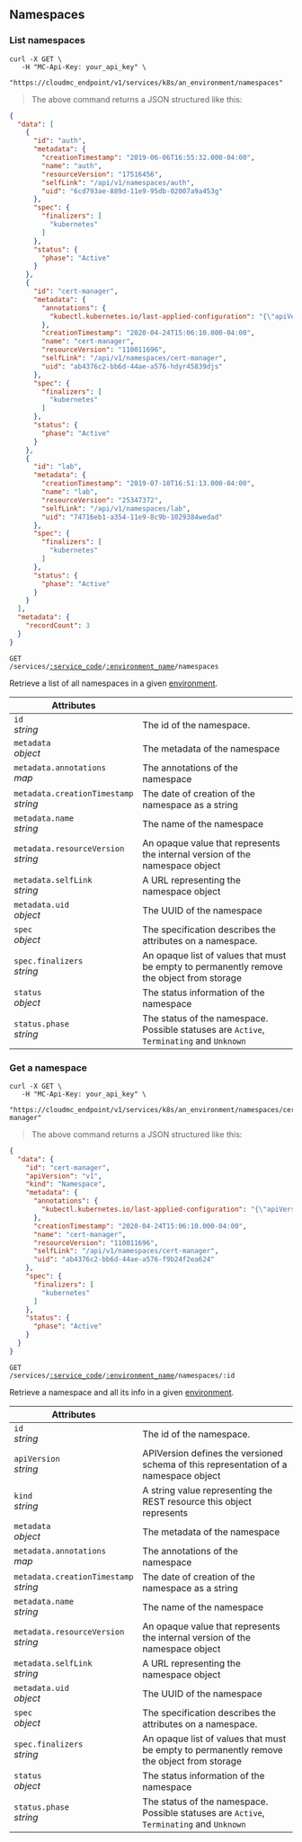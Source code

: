 ## Namespaces


<!-------------------- LIST NAMESPACES -------------------->

### List namespaces

```shell
curl -X GET \
   -H "MC-Api-Key: your_api_key" \
   "https://cloudmc_endpoint/v1/services/k8s/an_environment/namespaces"
```
> The above command returns a JSON structured like this:

```json
{
  "data": [
    {
      "id": "auth",
      "metadata": {
        "creationTimestamp": "2019-06-06T16:55:32.000-04:00",
        "name": "auth",
        "resourceVersion": "17516456",
        "selfLink": "/api/v1/namespaces/auth",
        "uid": "6cd793ae-889d-11e9-95db-02007a9a453g"
      },
      "spec": {
        "finalizers": [
          "kubernetes"
        ]
      },
      "status": {
        "phase": "Active"
      }
    },
    {
      "id": "cert-manager",
      "metadata": {
        "annotations": {
          "kubectl.kubernetes.io/last-applied-configuration": "{\"apiVersion\":\"v1\",\"kind\":\"Namespace\",\"metadata\":{\"annotations\":{},\"name\":\"cert-manager\"}}\n"
        },
        "creationTimestamp": "2020-04-24T15:06:10.000-04:00",
        "name": "cert-manager",
        "resourceVersion": "110011696",
        "selfLink": "/api/v1/namespaces/cert-manager",
        "uid": "ab4376c2-bb6d-44ae-a576-hdyr45839djs"
      },
      "spec": {
        "finalizers": [
          "kubernetes"
        ]
      },
      "status": {
        "phase": "Active"
      }
    },
    {
      "id": "lab",
      "metadata": {
        "creationTimestamp": "2019-07-10T16:51:13.000-04:00",
        "name": "lab",
        "resourceVersion": "25347372",
        "selfLink": "/api/v1/namespaces/lab",
        "uid": "74716eb1-a354-11e9-8c9b-1029384wedad"
      },
      "spec": {
        "finalizers": [
          "kubernetes"
        ]
      },
      "status": {
        "phase": "Active"
      }
    }
  ],
  "metadata": {
    "recordCount": 3
  }
}
```



<code>GET /services/<a href="#administration-service-connections">:service_code</a>/<a href="#administration-environments">:environment_name</a>/namespaces</code>

Retrieve a list of all namespaces in a given [environment](#administration-environments).

Attributes | &nbsp;
------- | -----------
`id` <br/>*string* | The id of the namespace.  
`metadata` <br/>*object* | The metadata of the namespace
`metadata.annotations` <br/>*map* | The annotations of the namespace
`metadata.creationTimestamp` <br/>*string* | The date of creation of the namespace as a string
`metadata.name` <br/>*string* | The name of the namespace
`metadata.resourceVersion` <br/>*string* | An opaque value that represents the internal version of the namespace object
`metadata.selfLink` <br/>*string* | A URL representing the namespace object
`metadata.uid` <br/>*object* | The UUID of the namespace
`spec`<br/>*object* | The specification describes the attributes on a namespace.
`spec.finalizers`<br/>*string* | An opaque list of values that must be empty to permanently remove the object from storage
`status`<br/>*object* | The status information of the namespace
`status.phase`<br/>*string* | The status of the namespace. Possible statuses are `Active`, `Terminating` and `Unknown`



<!-------------------- GET A NAMESPACE -------------------->

### Get a namespace

```shell
curl -X GET \
   -H "MC-Api-Key: your_api_key" \
   "https://cloudmc_endpoint/v1/services/k8s/an_environment/namespaces/cert-manager"
```
> The above command returns a JSON structured like this:

```json
{
  "data": {
    "id": "cert-manager",
    "apiVersion": "v1",
    "kind": "Namespace",
    "metadata": {
      "annotations": {
        "kubectl.kubernetes.io/last-applied-configuration": "{\"apiVersion\":\"v1\",\"kind\":\"Namespace\",\"metadata\":{\"annotations\":{},\"name\":\"cert-manager\"}}\n"
      },
      "creationTimestamp": "2020-04-24T15:06:10.000-04:00",
      "name": "cert-manager",
      "resourceVersion": "110011696",
      "selfLink": "/api/v1/namespaces/cert-manager",
      "uid": "ab4376c2-bb6d-44ae-a576-f9b24f2ea624"
    },
    "spec": {
      "finalizers": [
        "kubernetes"
      ]
    },
    "status": {
      "phase": "Active"
    }
  }
}
```



<code>GET /services/<a href="#administration-service-connections">:service_code</a>/<a href="#administration-environments">:environment_name</a>/namespaces/:id</code>

Retrieve a namespace and all its info in a given [environment](#administration-environments).

Attributes | &nbsp;
------- | -----------
`id` <br/>*string* | The id of the namespace.
`apiVersion` <br/>*string* | APIVersion defines the versioned schema of this representation of a namespace object
`kind` <br/>*string* | A string value representing the REST resource this object represents
`metadata` <br/>*object* | The metadata of the namespace
`metadata.annotations` <br/>*map* | The annotations of the namespace
`metadata.creationTimestamp` <br/>*string* | The date of creation of the namespace as a string
`metadata.name` <br/>*string* | The name of the namespace
`metadata.resourceVersion` <br/>*string* | An opaque value that represents the internal version of the namespace object
`metadata.selfLink` <br/>*string* | A URL representing the namespace object
`metadata.uid` <br/>*object* | The UUID of the namespace
`spec`<br/>*object* | The specification describes the attributes on a namespace.
`spec.finalizers`<br/>*string* | An opaque list of values that must be empty to permanently remove the object from storage
`status`<br/>*object* | The status information of the namespace
`status.phase`<br/>*string* | The status of the namespace. Possible statuses are `Active`, `Terminating` and `Unknown`